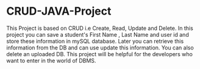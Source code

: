 # CRUD-JAVA-Project
This Project is based on CRUD i.e Create, Read, Update and Delete. In this project you can save a student's First Name , Last Name and user id and store these information in mySQL database. Later you can retrieve this information from the DB and can use update this information. You can also delete an uploaded DB. This project will be helpful for the developers who want to enter in the world of DBMS. 
